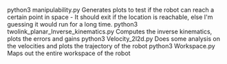 python3 manipulability.py
   Generates plots to test if the robot can reach a certain point in space - It should exit if the location is reachable, else I'm guessing it would run for a long time.
python3 twolink_planar_Inverse_kinematics.py
   Computes the inverse kinematics, plots the errors and gains
python3 Velocity_2l2d.py
   Does some analysis on the velocities and plots the trajectory of the robot
python3 Workspace.py
   Maps out the entire workspace of the robot